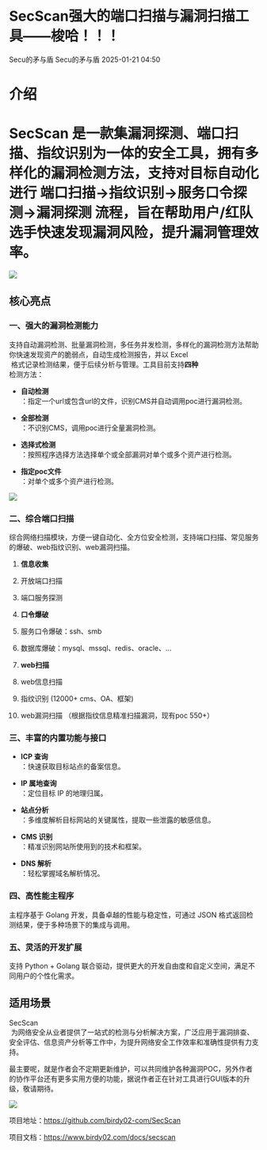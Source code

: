 #  SecScan强大的端口扫描与漏洞扫描工具——梭哈！！！   
Secu的矛与盾  Secu的矛与盾   2025-01-21 04:50  
  
# 介绍  
# SecScan 是一款集漏洞探测、端口扫描、指纹识别为一体的安全工具，拥有多样化的漏洞检测方法，支持对目标自动化进行 端口扫描->指纹识别->服务口令探测->漏洞探测 流程，旨在帮助用户/红队选手快速发现漏洞风险，提升漏洞管理效率。  
  
![](https://mmbiz.qpic.cn/sz_mmbiz_png/OQYwpDLv2j8I4LyTgVERJlZKWBFoJWrejbALs8cHcRUYM51hNTHticrJIiaT5B6f4xKdpzA2gmVtsNlTKeE03LNg/640?wx_fmt=png&from=appmsg "")  
##   
## 核心亮点  
  
### 一、强大的漏洞检测能力  
  
  
支持自动漏洞检测、批量漏洞检测，多任务并发检测，多样化的漏洞检测方法帮助你快速发现资产的脆弱点，自动生成检测报告，并以 Excel  
 格式记录检测结果，便于后续分析与管理。工具目前支持**四种**  
检测方法：  
- **自动检测**  
：指定一个url或包含url的文件，识别CMS并自动调用poc进行漏洞检测。  
  
- **全部检测**  
：不识别CMS，调用poc进行全量漏洞检测。  
  
- **选择式检测**  
：按照程序选择方法选择单个或全部漏洞对单个或多个资产进行检测。  
  
- **指定poc文件**  
：对单个或多个资产进行检测。  
  
  
![](https://mmbiz.qpic.cn/sz_mmbiz_png/OQYwpDLv2j8I4LyTgVERJlZKWBFoJWreyxHdQ9ChJpnRbY2KVibIlrbU1ePeEeia6uXwMmTdgKlNuDT6kHnEswmQ/640?wx_fmt=png&from=appmsg "")  
###   
### 二、综合端口扫描  
  
  
综合网络扫描模块，方便一键自动化、全方位安全检测，支持端口扫描、常见服务的爆破、web指纹识别、web漏洞扫描。  
1. **信息收集**  
  
1. 开放端口扫描  
  
1. 端口服务探测  
  
1. **口令爆破**  
  
1. 服务口令爆破：ssh、smb  
  
1. 数据库爆破：mysql、mssql、redis、oracle、...  
  
1. **web扫描**  
  
1. web信息扫描  
  
1. 指纹识别 (12000+ cms、OA、框架)  
  
1. web漏洞扫描 （根据指纹信息精准扫描漏洞，现有poc 550+）  
  
###   
### 三、丰富的内置功能与接口  
  
- **ICP 查询**  
：快速获取目标站点的备案信息。  
  
- **IP 属地查询**  
：定位目标 IP 的地理归属。  
  
- **站点分析**  
：多维度解析目标网站的关键属性，提取一些泄露的敏感信息。  
  
- **CMS 识别**  
：精准识别网站所使用到的技术和框架。  
  
- **DNS 解析**  
：轻松掌握域名解析情况。  
  
###   
### 四、高性能主程序  
  
  
主程序基于 Golang 开发，具备卓越的性能与稳定性，可通过 JSON 格式返回检测结果，便于多种场景下的集成与调用。  
###   
### 五、灵活的开发扩展  
  
  
支持 Python + Golang 联合驱动，提供更大的开发自由度和自定义空间，满足不同用户的个性化需求。  
## 适用场景  
  
  
SecScan  
 为网络安全从业者提供了一站式的检测与分析解决方案，广泛应用于漏洞排查、安全评估、信息资产分析等工作中，为提升网络安全工作效率和准确性提供有力支持。  
  
  
最主要呢，就是作者会不定期更新维护，可以共同维护各种漏洞POC，另外作者的协作平台还有更多实用方便的功能，据说作者正在针对工具进行GUI版本的升级，敬请期待。  
  
![](https://mmbiz.qpic.cn/sz_mmbiz_png/OQYwpDLv2j8I4LyTgVERJlZKWBFoJWreusOhkFpibJqicDo8mrPc7UFDNvfrqdtLRsuqia3cjvuPXgZHOibWyMvRug/640?wx_fmt=png&from=appmsg "")  
  
  
项目地址：https://github.com/birdy02-com/SecScan  
  
项目文档：https://www.birdy02.com/docs/secscan  
  
